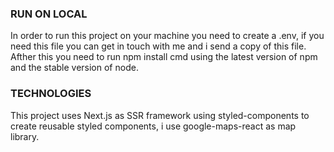 ### RUN ON LOCAL
In order to run this project on your machine you need to create a .env, if you need this file you can get in touch with me and i send a copy of this file.
Afther this you need to run npm install cmd using the latest version of npm and the stable version of node.

### TECHNOLOGIES
This project uses Next.js as SSR framework using styled-components to create reusable styled components, i use google-maps-react as map library.

